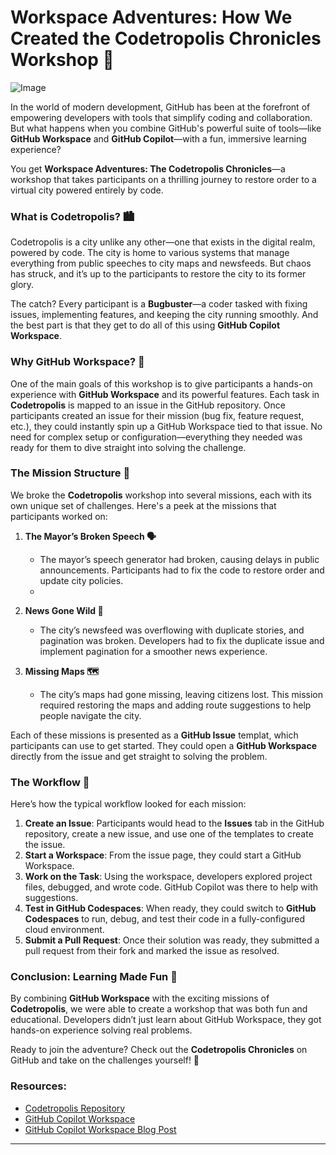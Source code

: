 
# **Workspace Adventures: How We Created the Codetropolis Chronicles Workshop 🚀** 

![Image](https://github.com/user-attachments/assets/93d417a9-0fc3-4e25-b7c2-249918413449)

In the world of modern development, GitHub has been at the forefront of empowering developers with tools that simplify coding and collaboration. But what happens when you combine GitHub's powerful suite of tools—like **GitHub Workspace** and **GitHub Copilot**—with a fun, immersive learning experience?

You get **Workspace Adventures: The Codetropolis Chronicles**—a workshop that takes participants on a thrilling journey to restore order to a virtual city powered entirely by code.

### **What is Codetropolis? 🏙️**

Codetropolis is a city unlike any other—one that exists in the digital realm, powered by code. The city is home to various systems that manage everything from public speeches to city maps and newsfeeds. But chaos has struck, and it’s up to the participants to restore the city to its former glory.

The catch? Every participant is a **Bugbuster**—a coder tasked with fixing issues, implementing features, and keeping the city running smoothly. And the best part is that they get to do all of this using **GitHub Copilot Workspace**.

### **Why GitHub Workspace? 🔧**

One of the main goals of this workshop is to give participants a hands-on experience with **GitHub Workspace** and its powerful features. Each task in **Codetropolis** is mapped to an issue in the GitHub repository. Once participants created an issue for their mission (bug fix, feature request, etc.), they could instantly spin up a GitHub Workspace tied to that issue. No need for complex setup or configuration—everything they needed was ready for them to dive straight into solving the challenge.

### **The Mission Structure 🚀**

We broke the **Codetropolis** workshop into several missions, each with its own unique set of challenges. Here's a peek at the missions that participants worked on:

1.  **The Mayor’s Broken Speech 🗣️**
    -   The mayor’s speech generator had broken, causing delays in public announcements. Participants had to fix the code to restore order and update city policies.
    - 
2.  **News Gone Wild 📰**
    -   The city’s newsfeed was overflowing with duplicate stories, and pagination was broken. Developers had to fix the duplicate issue and implement pagination for a smoother news experience.
    
3.  **Missing Maps 🗺️**
    -   The city’s maps had gone missing, leaving citizens lost. This mission required restoring the maps and adding route suggestions to help people navigate the city.

Each of these missions is presented as a **GitHub Issue** templat, which participants can use to get started. They could open a **GitHub Workspace** directly from the issue and get straight to solving the problem.

### **The Workflow 🚀**

Here’s how the typical workflow looked for each mission:
1.  **Create an Issue**: Participants would head to the **Issues** tab in the GitHub repository, create a new issue, and use one of the templates to create the issue.
2.  **Start a Workspace**: From the issue page, they could start a GitHub Workspace.
3.  **Work on the Task**: Using the workspace, developers explored project files, debugged, and wrote code. GitHub Copilot was there to help with suggestions.
4.  **Test in GitHub Codespaces**: When ready, they could switch to **GitHub Codespaces** to run, debug, and test their code in a fully-configured cloud environment.
5.  **Submit a Pull Request**: Once their solution was ready, they submitted a pull request from their fork and marked the issue as resolved.

### **Conclusion: Learning Made Fun 🎉**

By combining **GitHub Workspace** with the exciting missions of **Codetropolis**, we were able to create a workshop that was both fun and educational. Developers didn’t just learn about GitHub Workspace, they got hands-on experience solving real problems.

Ready to join the adventure? Check out the **Codetropolis Chronicles** on GitHub and take on the challenges yourself! 🚀

### **Resources**:
-   [Codetropolis Repository](https://github.com/galadril/WorkspacesAdventures)
-   [GitHub Copilot Workspace](https://githubnext.com/projects/copilot-workspace/)
-   [GitHub Copilot Workspace Blog Post](https://github.blog/news-insights/product-news/github-copilot-workspace/)

----------

